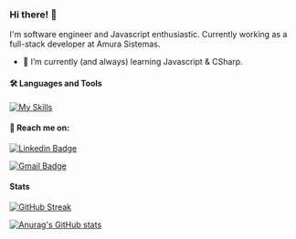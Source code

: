 ### Hi there! 👋

I'm software engineer and Javascript enthusiastic. Currently working as a full-stack developer at Amura Sistemas.

- 🌱 I’m currently (and always) learning Javascript & CSharp.

#### 🛠️ Languages and Tools

[![My Skills](https://skillicons.dev/icons?i=js,ts,react,redux,nextjs,cs,dotnet,docker)](https://skillicons.dev)

#### 💬 Reach me on:

[![Linkedin Badge](https://img.shields.io/badge/-Linkedin-blue?style=flat-square&logo=Linkedin&logoColor=white&link=https://www.linkedin.com/in/joaopaulovw/)](https://www.linkedin.com/in/joaopaulovw/)

[![Gmail Badge](https://img.shields.io/badge/-joaopaulovwanderley@gmail.com-c14438?style=flat-square&logo=Gmail&logoColor=white&link=mailto:joaopaulovwanderley@gmail.com)](mailto:joaopaulovwanderley@gmail.com)

#### Stats

[![GitHub Streak](http://github-readme-streak-stats.herokuapp.com?user=joaopaulovw&theme=dark&hide_border=true&date_format=j%2Fn%5B%2FY%5D&ring=EC6300&fire=EC6300&currStreakLabel=E7E7E7&sideNums=0072DD&currStreakNum=EC6300&stroke=DDDDDD1B)](https://git.io/streak-stats)

[![Anurag's GitHub stats](https://github-readme-stats.vercel.app/api?username=joaopaulovw&theme=dark&hide_border=true&show_icons=true&icon_color=0072DD&text_color=E7E7E7&title_color=0072DD&hide_title=true&count_private=true)](https://github.com/anuraghazra/github-readme-stats)

<!--
**joaopaulovw/joaopaulovw** is a ✨ _special_ ✨ repository because its `README.md` (this file) appears on your GitHub profile.

Here are some ideas to get you started:

- 🔭 I’m currently working on ...
- 🌱 I’m currently learning ...
- 👯 I’m looking to collaborate on ...
- 🤔 I’m looking for help with ...
- 💬 Ask me about ...
- 📫 How to reach me: ...
- 😄 Pronouns: ...
- ⚡ Fun fact: ...
-->
